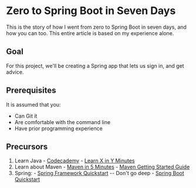 # Zero to Spring Boot in Seven Days

This is the story of how I went from zero to Spring Boot in seven days, and how you can too. This entire article is based on my experience alone.

## Goal

For this project, we'll be creating a Spring app that lets us sign in, and get advice.

## Prerequisites

It is assumed that you:

  - Can Git it
  - Are comfortable with the command line
  - Have prior programming experience

## Precursors

  1. Learn Java
    - [Codecademy](https://www.codecademy.com/learn/learn-java)
    - [Learn X in Y Minutes](https://learnxinyminutes.com/docs/java/)
  2. Learn about Maven
    - [Maven in 5 Minutes](https://maven.apache.org/guides/getting-started/maven-in-five-minutes.html)
    - [Maven Getting Started Guide](https://maven.apache.org/guides/getting-started/index.html)
  3. Spring:
    - [Spring Framework Quickstart](https://projects.spring.io/spring-framework/) -- Don't go deep
    - [Spring Boot Quickstart](http://projects.spring.io/spring-boot/)
